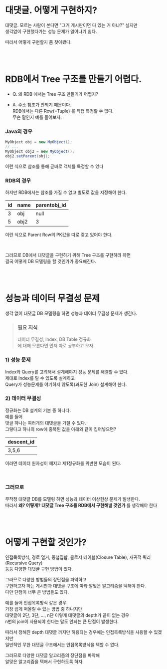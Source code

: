 # 대댓글. 어떻게 구현하지?  
  
대댓글. 모르는 사람이 본다면 "그거 게시판이면 다 있는 거 아냐?" 싶지만   
생각없이 구현했다가는 성능 문제가 일어나기 쉽다.    
  
따라서 어떻게 구현할지 좀 찾아봤다.  
  
<br><br>  
  
# RDB에서 Tree 구조를 만들기 어렵다.    

- Q. 왜 RDB 에서는 Tree 구조 만들기가 어렵지?   

- A. 주소 참조가 안되기 때문이다.    
RDB에서는 다른 Row(=Tuple) 를 직접 특정할 수 없다.    
무슨 말인지 예를 들어보자.  
   
### Java의 경우    
  
```java
MyObject obj = new MyObject();  
// ...
MyObject obj2 = new MyObject();
obj2.setParent(obj);
```  
  
이런 식으로 참조를 통해 곧바로 객체를 특정할 수 있다   
  
### RDB의 경우  
  
하지만 RDB에서는 참조를 가질 수 없고 별도로 값을 지정해야 한다.  
  
|id|name|parentobj_id|
|---|---|---|
|3|obj|null|
|5|obj2|3|
  
이런 식으로 Parent Row의 PK값을 따로 갖고 있어야 한다.  

<br>  

그러므로 DB에서 대댓글을 구현하기 위해 Tree 구조를 구현하려 하면  
결국 어떻게 DB 모델링을 할 것인가가 중요해진다.  
  

<br><br>  
  
# 성능과 데이터 무결성 문제  
    
생각 없이 대댓글 DB 모델링을 하면 성능과 데이터 무결성 문제가 생긴다.  
   
> ### 필요 지식    
> 데이터 무결성, Index, DB Table 정규화  
> 에 대해 모른다면 먼저 따로 공부하고 오자.  
   
### 1) 성능 문제  
Index와 Query를 고려해서 설계해야지 성능 문제를 해결할 수 있다.  
제대로 Index를 탈 수 있도록 설계하고  
Query가 성능문제를 야기하지 않도록(과도한 Join) 설계해야 한다.  

### 2) 데이터 무결성   
정규화는 DB 설계의 기본 중 하나다.  
예를 들어  
댓글 하나는 여러개의 대댓글을 가질 수 있다.  
그렇다고 하나의 row에 중복된 값을 아래와 같이 집어넣으면?  
  
|descent_id|
|---|
|3,5,6|
  
이러면 데이터 원자성이 깨지고 제1정규화를 위반한 모습이 된다.  
  
<br>  

### 그러므로  
무작정 대댓글 DB를 모델링 하면 성능과 데이터 이상현상 문제가 발생한다.  
따라서 **왜? 어떻게? 대댓글 Tree 구조를 RDB에서 구현해낼 것인가** 를 생각해야 한다  
  
<br><br>  
  
# 어떻게 구현할 것인가?  
  
인접목록방식, 경로 열거, 중첩집합, 클로저 테이블(Closure Table), 재귀적 쿼리(Recursive Query)   
등등 다양한 대댓글 구현 방법이 있다.   
  
그러므로 다양한 방법들의 장단점을 파악하고  
구현하고자 하는 게시판과 대댓글 구조에 따라 알맞은 알고리즘을 택해야 한다.    
다만 단점이 너무 큰 방법들도 있다.   
  
예를 들어 인접목록방식 같은 경우   
가장 쉽게 떠올릴 수 있는 방법 중 하나지만  
대댓글이 2단, 3단, ..., n단 이렇게 대댓글의 depth가 끝이 없는 경우  
n번의 join이 사용되야 한다는 말도 안되는 큰 단점이 발생한다.   
  
따라서 정해진 depth 대댓글 까지만 허용되는 경우에는 인접목록방식을 사용할 수 있겠지만  
일반적인 무한 대댓글 구조에서는 인접목록방식을 택할 수 없다.  
  
그러므로 다양한 대댓글 알고리즘의 장단점을 파악해  
알맞은 알고리즘을 택해서 구현하도록 하자.  
  
